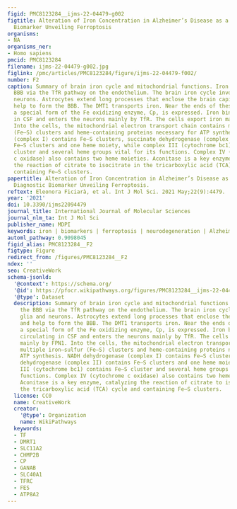 ```yaml
---
figid: PMC8123284__ijms-22-04479-g002
figtitle: Alteration of Iron Concentration in Alzheimer’s Disease as a Possible Diagnostic
  Biomarker Unveiling Ferroptosis
organisms:
- NA
organisms_ner:
- Homo sapiens
pmcid: PMC8123284
filename: ijms-22-04479-g002.jpg
figlink: /pmc/articles/PMC8123284/figure/ijms-22-04479-f002/
number: F2
caption: Summary of brain iron cycle and mitochondrial functions. Iron crosses the
  BBB via the TfR pathway on the endothelium. The brain iron cycle involves glia and
  neurons. Astrocytes extend long processes that enclose the brain capillaries and
  help to form the BBB. The DMT1 transports iron. Near the ends of these processes,
  a special form of the Fe oxidizing enzyme, Cp, is expressed. Iron binds to Tf circulating
  in CSF and enters the neurons mainly by TfR. The cells export iron mainly by FPN1.
  Into the cells, the mitochondrial electron transport chain contains multiple iron–sulfur
  (Fe–S) clusters and heme-containing proteins necessary for ATP synthesis. NADH dehydrogenase
  (complex I) contains Fe–S clusters, succinate dehydrogenase (complex II) contains
  Fe–S clusters and one heme moiety, while complex III (cytochrome bc1) contains Fe–S
  cluster and several heme groups vital for its functions. Complex IV (cytochrome
  c oxidase) also contains two heme moieties. Aconitase is a key enzyme, catalyzing
  the reaction of citrate to isocitrate in the tricarboxylic acid (TCA) cycle and
  containing Fe–S clusters.
papertitle: Alteration of Iron Concentration in Alzheimer’s Disease as a Possible
  Diagnostic Biomarker Unveiling Ferroptosis.
reftext: Eleonora Ficiarà, et al. Int J Mol Sci. 2021 May;22(9):4479.
year: '2021'
doi: 10.3390/ijms22094479
journal_title: International Journal of Molecular Sciences
journal_nlm_ta: Int J Mol Sci
publisher_name: MDPI
keywords: iron | biomarkers | ferroptosis | neurodegeneration | Alzheimer’s disease
automl_pathway: 0.9098045
figid_alias: PMC8123284__F2
figtype: Figure
redirect_from: /figures/PMC8123284__F2
ndex: ''
seo: CreativeWork
schema-jsonld:
  '@context': https://schema.org/
  '@id': https://pfocr.wikipathways.org/figures/PMC8123284__ijms-22-04479-g002.html
  '@type': Dataset
  description: Summary of brain iron cycle and mitochondrial functions. Iron crosses
    the BBB via the TfR pathway on the endothelium. The brain iron cycle involves
    glia and neurons. Astrocytes extend long processes that enclose the brain capillaries
    and help to form the BBB. The DMT1 transports iron. Near the ends of these processes,
    a special form of the Fe oxidizing enzyme, Cp, is expressed. Iron binds to Tf
    circulating in CSF and enters the neurons mainly by TfR. The cells export iron
    mainly by FPN1. Into the cells, the mitochondrial electron transport chain contains
    multiple iron–sulfur (Fe–S) clusters and heme-containing proteins necessary for
    ATP synthesis. NADH dehydrogenase (complex I) contains Fe–S clusters, succinate
    dehydrogenase (complex II) contains Fe–S clusters and one heme moiety, while complex
    III (cytochrome bc1) contains Fe–S cluster and several heme groups vital for its
    functions. Complex IV (cytochrome c oxidase) also contains two heme moieties.
    Aconitase is a key enzyme, catalyzing the reaction of citrate to isocitrate in
    the tricarboxylic acid (TCA) cycle and containing Fe–S clusters.
  license: CC0
  name: CreativeWork
  creator:
    '@type': Organization
    name: WikiPathways
  keywords:
  - TF
  - DMRT1
  - SLC11A2
  - CHMP2B
  - CP
  - GANAB
  - SLC40A1
  - TFRC
  - FES
  - ATP8A2
---
```

